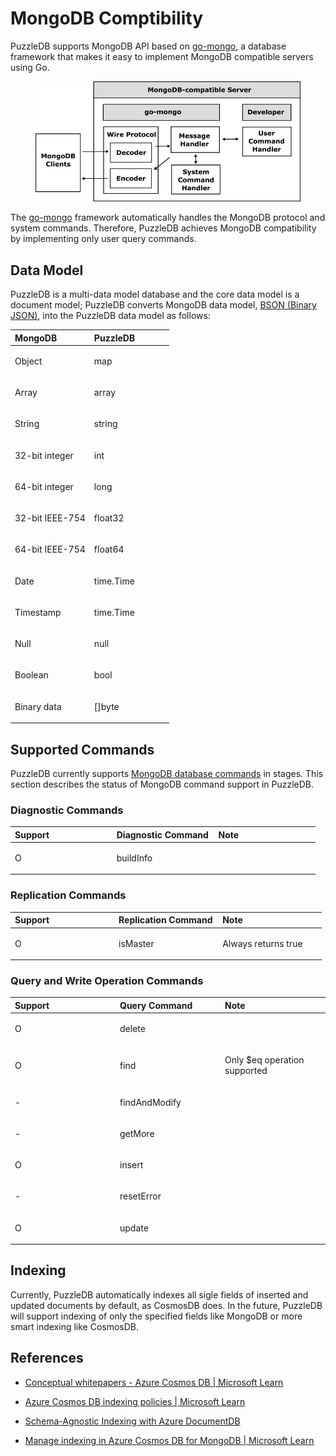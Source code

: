 # MongoDB Comptibility

PuzzleDB supports MongoDB API based on [go-mongo](https://github.com/cybergarage/go-mongo), a database framework that makes it easy to implement MongoDB compatible servers using Go.

<figure>
<img src="https://raw.githubusercontent.com/cybergarage/go-mongo/master/doc/img/framework.png" alt="framework" />
</figure>

The [go-mongo](https://github.com/cybergarage/go-mongo) framework automatically handles the MongoDB protocol and system commands. Therefore, PuzzleDB achieves MongoDB compatibility by implementing only user query commands.

## Data Model

PuzzleDB is a multi-data model database and the core data model is a document model; PuzzleDB converts MongoDB data model, [BSON (Binary JSON)](https://bsonspec.org/), into the PuzzleDB data model as follows:

<table>
<colgroup>
<col style="width: 50%" />
<col style="width: 50%" />
</colgroup>
<thead>
<tr class="header">
<th style="text-align: left;">MongoDB</th>
<th style="text-align: left;">PuzzleDB</th>
</tr>
</thead>
<tbody>
<tr class="odd">
<td style="text-align: left;"><p>Object</p></td>
<td style="text-align: left;"><p>map</p></td>
</tr>
<tr class="even">
<td style="text-align: left;"><p>Array</p></td>
<td style="text-align: left;"><p>array</p></td>
</tr>
<tr class="odd">
<td style="text-align: left;"><p>String</p></td>
<td style="text-align: left;"><p>string</p></td>
</tr>
<tr class="even">
<td style="text-align: left;"><p>32-bit integer</p></td>
<td style="text-align: left;"><p>int</p></td>
</tr>
<tr class="odd">
<td style="text-align: left;"><p>64-bit integer</p></td>
<td style="text-align: left;"><p>long</p></td>
</tr>
<tr class="even">
<td style="text-align: left;"><p>32-bit IEEE-754</p></td>
<td style="text-align: left;"><p>float32</p></td>
</tr>
<tr class="odd">
<td style="text-align: left;"><p>64-bit IEEE-754</p></td>
<td style="text-align: left;"><p>float64</p></td>
</tr>
<tr class="even">
<td style="text-align: left;"><p>Date</p></td>
<td style="text-align: left;"><p>time.Time</p></td>
</tr>
<tr class="odd">
<td style="text-align: left;"><p>Timestamp</p></td>
<td style="text-align: left;"><p>time.Time</p></td>
</tr>
<tr class="even">
<td style="text-align: left;"><p>Null</p></td>
<td style="text-align: left;"><p>null</p></td>
</tr>
<tr class="odd">
<td style="text-align: left;"><p>Boolean</p></td>
<td style="text-align: left;"><p>bool</p></td>
</tr>
<tr class="even">
<td style="text-align: left;"><p>Binary data</p></td>
<td style="text-align: left;"><p>[]byte</p></td>
</tr>
</tbody>
</table>

## Supported Commands

PuzzleDB currently supports [MongoDB database commands](https://www.mongodb.com/docs/manual/reference/command/) in stages. This section describes the status of MongoDB command support in PuzzleDB.

### Diagnostic Commands

<table>
<colgroup>
<col style="width: 33%" />
<col style="width: 33%" />
<col style="width: 33%" />
</colgroup>
<thead>
<tr class="header">
<th style="text-align: left;">Support</th>
<th style="text-align: left;">Diagnostic Command</th>
<th style="text-align: left;">Note</th>
</tr>
</thead>
<tbody>
<tr class="odd">
<td style="text-align: left;"><p>O</p></td>
<td style="text-align: left;"><p>buildInfo</p></td>
<td style="text-align: left;"></td>
</tr>
</tbody>
</table>

### Replication Commands

<table>
<colgroup>
<col style="width: 33%" />
<col style="width: 33%" />
<col style="width: 33%" />
</colgroup>
<thead>
<tr class="header">
<th style="text-align: left;">Support</th>
<th style="text-align: left;">Replication Command</th>
<th style="text-align: left;">Note</th>
</tr>
</thead>
<tbody>
<tr class="odd">
<td style="text-align: left;"><p>O</p></td>
<td style="text-align: left;"><p>isMaster</p></td>
<td style="text-align: left;"><p>Always returns true</p></td>
</tr>
</tbody>
</table>

### Query and Write Operation Commands

<table>
<colgroup>
<col style="width: 33%" />
<col style="width: 33%" />
<col style="width: 33%" />
</colgroup>
<thead>
<tr class="header">
<th style="text-align: left;">Support</th>
<th style="text-align: left;">Query Command</th>
<th style="text-align: left;">Note</th>
</tr>
</thead>
<tbody>
<tr class="odd">
<td style="text-align: left;"><p>O</p></td>
<td style="text-align: left;"><p>delete</p></td>
<td style="text-align: left;"></td>
</tr>
<tr class="even">
<td style="text-align: left;"><p>O</p></td>
<td style="text-align: left;"><p>find</p></td>
<td style="text-align: left;"><p>Only $eq operation supported</p></td>
</tr>
<tr class="odd">
<td style="text-align: left;"><p>-</p></td>
<td style="text-align: left;"><p>findAndModify</p></td>
<td style="text-align: left;"></td>
</tr>
<tr class="even">
<td style="text-align: left;"><p>-</p></td>
<td style="text-align: left;"><p>getMore</p></td>
<td style="text-align: left;"></td>
</tr>
<tr class="odd">
<td style="text-align: left;"><p>O</p></td>
<td style="text-align: left;"><p>insert</p></td>
<td style="text-align: left;"></td>
</tr>
<tr class="even">
<td style="text-align: left;"><p>-</p></td>
<td style="text-align: left;"><p>resetError</p></td>
<td style="text-align: left;"></td>
</tr>
<tr class="odd">
<td style="text-align: left;"><p>O</p></td>
<td style="text-align: left;"><p>update</p></td>
<td style="text-align: left;"></td>
</tr>
</tbody>
</table>

## Indexing

Currently, PuzzleDB automatically indexes all sigle fields of inserted and updated documents by default, as CosmosDB does. In the future, PuzzleDB will support indexing of only the specified fields like MongoDB or more smart indexing like CosmosDB.

## References

-   [Conceptual whitepapers - Azure Cosmos DB | Microsoft Learn](https://learn.microsoft.com/en-us/azure/cosmos-db/whitepapers)

-   [Azure Cosmos DB indexing policies | Microsoft Learn](https://learn.microsoft.com/en-us/azure/cosmos-db/index-policy)

-   [Schema-Agnostic Indexing with Azure DocumentDB](https://www.microsoft.com/en-us/research/publication/schema-agnostic-indexing-azure-documentdb/)

-   [Manage indexing in Azure Cosmos DB for MongoDB | Microsoft Learn](https://learn.microsoft.com/en-us/azure/cosmos-db/mongodb/indexing)
